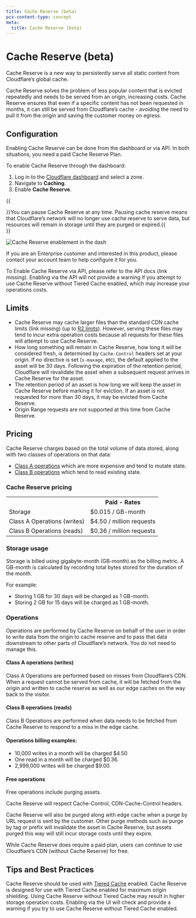 ```yaml
---
title: Cache Reserve (beta)
pcx-content-type: concept
meta:
  title: Cache Reserve (beta)
---
```


# Cache Reserve (beta)

Cache Reserve is a new way to persistently serve all static content from Cloudflare’s global cache. 

Cache Reserve solves the problem of less popular content that is evicted repeatedly and needs to be served from an origin, increasing costs. Cache Reserve ensures that even if a specific content has not been requested in months, it can still be served from Cloudflare’s cache - avoiding the need to pull it from the origin and saving the customer money on egress. 

## Configuration

Enabling Cache Reserve can be done from the dashboard or via API. In both situations, you need a paid Cache Reserve Plan.

To enable Cache Reserve through the dashboard:

1.  Log in to the [Cloudflare dashboard](https://dash.cloudflare.com/login) and select a zone.
2.  Navigate to **Caching**.
3.  Enable **Cache Reserve**.

{{<Aside type="note" header="Note">}}You can pause Cache Reserve at any time. Pausing cache reserve means that Cloudflare’s network will no longer use cache reserve to serve data, but resources will remain in storage until they are purged or expired.{{</Aside>}}

![Cache Reserve enablement in the dash](/cache/static/images/cache-reserve-dash.png)

If you are an Enterprise customer and interested in this product, please contact your account team to help configure it for you.

To Enable Cache Reserve via API, please refer to the API docs (link missing). Enabling via the API will not provide a warning if you attempt to use Cache Reserve without Tiered Cache enabled, which may increase your operations costs.

## Limits

- Cache Reserve may cache larger files than the standard CDN cache limits (link missing) (up to [R2 limits](https://developers.cloudflare.com/r2/platform/limits/)). However, serving these files may tend to incur extra operation costs because all requests for these files will attempt to use Cache Reserve.
- How long something will remain in Cache Reserve, how long it will be considered fresh, is determined by `Cache-Control` headers set at your origin. If no directive is set (`s-maxage`, etc), the default applied to the asset will be 30 days. Following the expiration of the retention period, Cloudflare will revalidate the asset when a subsequent request arrives in Cache Reserve for the asset.
- The retention period of an asset is how long we will keep the asset in Cache Reserve before marking it for eviction. If an asset is not requested for more than 30 days, it may be evicted from Cache Reserve.
- Origin Range requests are not supported at this time from Cache Reserve.

## Pricing

Cache Reserve charges based on the total volume of data stored, along with two classes of operations on that data:

- [Class A operations](https://developers.cloudflare.com/r2/platform/pricing/#class-a-operations) which are more expensive and tend to mutate state.
- [Class B operations](https://developers.cloudflare.com/r2/platform/pricing/#class-b-operations) which tend to read existing state.

### Cache Reserve pricing

<table>
  <tbody>
    <th></th>
    <th>Paid - Rates</th>
    <tr>
      <td>Storage</td>
      <td>$0.015 / GB-month</td>
    </tr>
    <tr>
      <td>Class A Operations (writes)</td>
      <td>$4.50 / million requests</td>
    </tr>
    <tr>
      <td>Class B Operations (reads)</td>
      <td>$0.36 / million requests</td>
    </tr>
  </tbody>
</table>

### Storage usage

Storage is billed using gigabyte-month (GB-month) as the billing metric. A GB-month is calculated by recording total bytes stored for the duration of the month.

For example:
- Storing 1 GB for 30 days will be charged as 1 GB-month.
- Storing 2 GB for 15 days will be charged as 1 GB-month.

### Operations

Operations are performed by Cache Reserve on behalf of the user in order to write data from the origin to cache reserve and to pass that data downstream to other parts of Cloudflare’s network. You do not need to manage this.

#### Class A operations (writes)

Class A Operations are performed based on misses from Cloudflare’s CDN. When a request cannot be served from cache, it will be fetched from the origin and written to cache reserve as well as our edge caches on the way back to the visitor. 

#### Class B operations (reads)

Class B Operations are performed when data needs to be fetched from Cache Reserve to respond to a miss in the edge cache. 

#### Operations billing examples:

- 10,000 writes in a month will be charged $4.50
- One read in a month will be charged $0.36.
- 2,999,000 writes will be charged $9.00.

#### Free operations

Free operations include purging assets.

Cache Reserve will respect Cache-Control, CDN-Cache-Control headers.

Cache Reserve will also be purged along with edge cache when a purge by URL request is sent by the customer. Other purge methods such as purge by tag or prefix will invalidate the asset in Cache Reserve, but assets purged this way will still incur storage costs until they expire.

While Cache Reserve does require a paid plan, users can continue to use Cloudflare’s CDN (without Cache Reserve) for free. 

## Tips and Best Practices

Cache Reserve should be used with [Tiered Cache](https://developers.cloudflare.com/cache/about/tiered-cache/) enabled. Cache Reserve is designed for use with Tiered Cache enabled for maximum origin shielding. Using Cache Reserve without Tiered Cache may result in higher storage operation costs. Enabling via the UI will check and provide a warning if you try to use Cache Reserve without Tiered Cache enabled. 